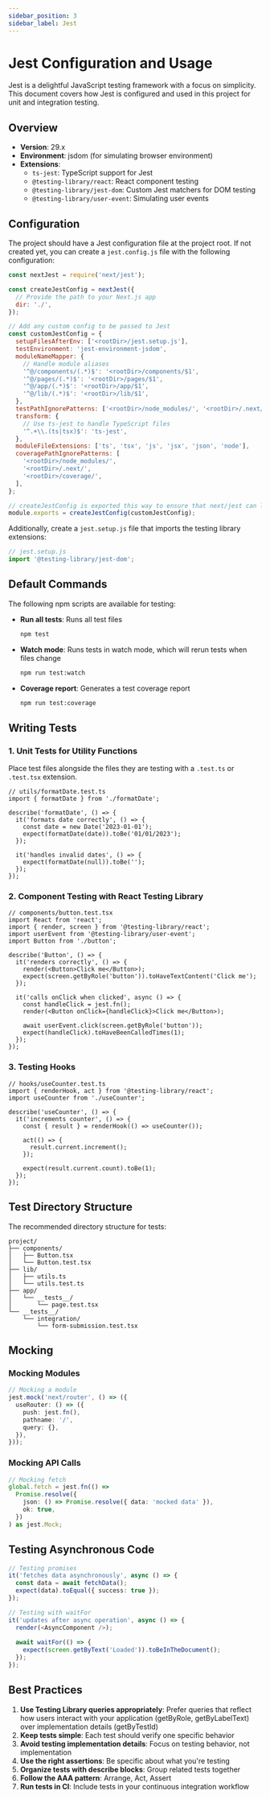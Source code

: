 ```yaml
---
sidebar_position: 3
sidebar_label: Jest
---
```


# Jest Configuration and Usage

Jest is a delightful JavaScript testing framework with a focus on simplicity. This document covers how Jest is configured and used in this project for unit and integration testing.

## Overview

- **Version**: 29.x
- **Environment**: jsdom (for simulating browser environment)
- **Extensions**:
  - `ts-jest`: TypeScript support for Jest
  - `@testing-library/react`: React component testing
  - `@testing-library/jest-dom`: Custom Jest matchers for DOM testing
  - `@testing-library/user-event`: Simulating user events

## Configuration

The project should have a Jest configuration file at the project root. If not created yet, you can create a `jest.config.js` file with the following configuration:

```js
const nextJest = require('next/jest');

const createJestConfig = nextJest({
  // Provide the path to your Next.js app
  dir: './',
});

// Add any custom config to be passed to Jest
const customJestConfig = {
  setupFilesAfterEnv: ['<rootDir>/jest.setup.js'],
  testEnvironment: 'jest-environment-jsdom',
  moduleNameMapper: {
    // Handle module aliases
    '^@/components/(.*)$': '<rootDir>/components/$1',
    '^@/pages/(.*)$': '<rootDir>/pages/$1',
    '^@/app/(.*)$': '<rootDir>/app/$1',
    '^@/lib/(.*)$': '<rootDir>/lib/$1',
  },
  testPathIgnorePatterns: ['<rootDir>/node_modules/', '<rootDir>/.next/'],
  transform: {
    // Use ts-jest to handle TypeScript files
    '^.+\\.(ts|tsx)$': 'ts-jest',
  },
  moduleFileExtensions: ['ts', 'tsx', 'js', 'jsx', 'json', 'node'],
  coveragePathIgnorePatterns: [
    '<rootDir>/node_modules/',
    '<rootDir>/.next/',
    '<rootDir>/coverage/',
  ],
};

// createJestConfig is exported this way to ensure that next/jest can load the Next.js config
module.exports = createJestConfig(customJestConfig);
```

Additionally, create a `jest.setup.js` file that imports the testing library extensions:

```js
// jest.setup.js
import '@testing-library/jest-dom';
```

## Default Commands

The following npm scripts are available for testing:

- **Run all tests**: Runs all test files
  ```bash
  npm test
  ```

- **Watch mode**: Runs tests in watch mode, which will rerun tests when files change
  ```bash
  npm run test:watch
  ```

- **Coverage report**: Generates a test coverage report
  ```bash
  npm run test:coverage
  ```

## Writing Tests

### 1. Unit Tests for Utility Functions

Place test files alongside the files they are testing with a `.test.ts` or `.test.tsx` extension.

```tsx
// utils/formatDate.test.ts
import { formatDate } from './formatDate';

describe('formatDate', () => {
  it('formats date correctly', () => {
    const date = new Date('2023-01-01');
    expect(formatDate(date)).toBe('01/01/2023');
  });

  it('handles invalid dates', () => {
    expect(formatDate(null)).toBe('');
  });
});
```

### 2. Component Testing with React Testing Library

```tsx
// components/button.test.tsx
import React from 'react';
import { render, screen } from '@testing-library/react';
import userEvent from '@testing-library/user-event';
import Button from './button';

describe('Button', () => {
  it('renders correctly', () => {
    render(<Button>Click me</Button>);
    expect(screen.getByRole('button')).toHaveTextContent('Click me');
  });

  it('calls onClick when clicked', async () => {
    const handleClick = jest.fn();
    render(<Button onClick={handleClick}>Click me</Button>);
    
    await userEvent.click(screen.getByRole('button'));
    expect(handleClick).toHaveBeenCalledTimes(1);
  });
});
```

### 3. Testing Hooks

```tsx
// hooks/useCounter.test.ts
import { renderHook, act } from '@testing-library/react';
import useCounter from './useCounter';

describe('useCounter', () => {
  it('increments counter', () => {
    const { result } = renderHook(() => useCounter());
    
    act(() => {
      result.current.increment();
    });
    
    expect(result.current.count).toBe(1);
  });
});
```

## Test Directory Structure

The recommended directory structure for tests:

```
project/
├── components/
│   ├── Button.tsx
│   └── Button.test.tsx
├── lib/
│   ├── utils.ts
│   └── utils.test.ts
├── app/
│   └── __tests__/
│       └── page.test.tsx
└── __tests__/
    └── integration/
        └── form-submission.test.tsx
```

## Mocking

### Mocking Modules

```typescript
// Mocking a module
jest.mock('next/router', () => ({
  useRouter: () => ({
    push: jest.fn(),
    pathname: '/',
    query: {},
  }),
}));
```

### Mocking API Calls

```typescript
// Mocking fetch
global.fetch = jest.fn(() =>
  Promise.resolve({
    json: () => Promise.resolve({ data: 'mocked data' }),
    ok: true,
  })
) as jest.Mock;
```

## Testing Asynchronous Code

```typescript
// Testing promises
it('fetches data asynchronously', async () => {
  const data = await fetchData();
  expect(data).toEqual({ success: true });
});

// Testing with waitFor
it('updates after async operation', async () => {
  render(<AsyncComponent />);
  
  await waitFor(() => {
    expect(screen.getByText('Loaded')).toBeInTheDocument();
  });
});
```

## Best Practices

1. **Use Testing Library queries appropriately**: Prefer queries that reflect how users interact with your application (getByRole, getByLabelText) over implementation details (getByTestId)
2. **Keep tests simple**: Each test should verify one specific behavior
3. **Avoid testing implementation details**: Focus on testing behavior, not implementation
4. **Use the right assertions**: Be specific about what you're testing
5. **Organize tests with describe blocks**: Group related tests together
6. **Follow the AAA pattern**: Arrange, Act, Assert
7. **Run tests in CI**: Include tests in your continuous integration workflow
